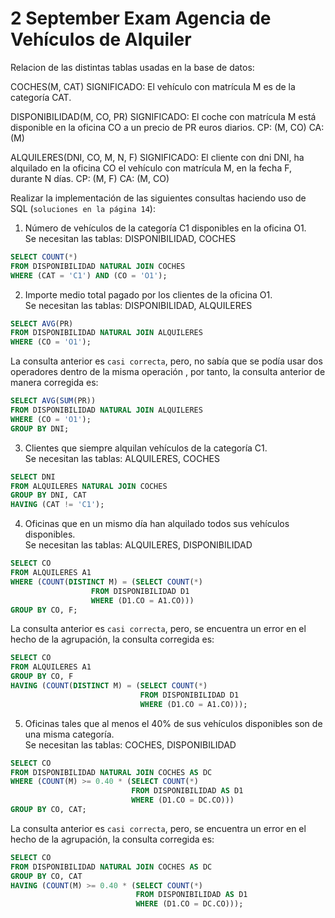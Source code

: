 # 2 September Exam Agencia de Vehículos de Alquiler

Relacion de las distintas tablas usadas en la base de datos:

COCHES(M, CAT)
SIGNIFICADO: El vehículo con matrícula M es de la categoría CAT.

DISPONIBILIDAD(M, CO, PR)
SIGNIFICADO: El coche con matrícula M está disponible en la oficina CO a un precio de PR euros diarios.
CP: (M, CO) CA: (M)

ALQUILERES(DNI, CO, M, N, F)
SIGNIFICADO: El cliente con dni DNI, ha alquilado en la oficina CO el vehículo con matrícula M, en la fecha F, durante N
días.
CP: (M, F) CA: (M, CO)

Realizar la implementación de las siguientes consultas haciendo uso de SQL (`soluciones en la página
14`):

1. Número de vehículos de la categoría C1 disponibles en la oficina O1.\
Se necesitan las tablas: DISPONIBILIDAD, COCHES
```sql
SELECT COUNT(*)
FROM DISPONIBILIDAD NATURAL JOIN COCHES
WHERE (CAT = 'C1') AND (CO = 'O1');
```

2. Importe medio total pagado por los clientes de la oficina O1.\
Se necesitan las tablas: DISPONIBILIDAD, ALQUILERES
```sql
SELECT AVG(PR)
FROM DISPONIBILIDAD NATURAL JOIN ALQUILERES
WHERE (CO = 'O1');
```

La consulta anterior es `casi correcta`, pero, no sabía que se podía usar dos operadores dentro de la misma operación
, por tanto, la consulta anterior de manera corregida es:
```sql
SELECT AVG(SUM(PR))
FROM DISPONIBILIDAD NATURAL JOIN ALQUILERES
WHERE (CO = 'O1');
GROUP BY DNI;
```

3. Clientes que siempre alquilan vehículos de la categoría C1.\
Se necesitan las tablas: ALQUILERES, COCHES
```sql
SELECT DNI
FROM ALQUILERES NATURAL JOIN COCHES
GROUP BY DNI, CAT
HAVING (CAT != 'C1');
```

4. Oficinas que en un mismo día han alquilado todos sus vehículos disponibles.\
Se necesitan las tablas: ALQUILERES, DISPONIBILIDAD
```sql
SELECT CO
FROM ALQUILERES A1
WHERE (COUNT(DISTINCT M) = (SELECT COUNT(*)
                  FROM DISPONIBILIDAD D1
                  WHERE (D1.CO = A1.CO)))
GROUP BY CO, F;
```

La consulta anterior es `casi correcta`, pero, se encuentra un error en el hecho de la agrupación, la consulta
corregida es:
```sql
SELECT CO
FROM ALQUILERES A1
GROUP BY CO, F
HAVING (COUNT(DISTINCT M) = (SELECT COUNT(*)
                             FROM DISPONIBILIDAD D1
                             WHERE (D1.CO = A1.CO)));
```

5. Oficinas tales que al menos el 40% de sus vehículos disponibles son de una misma categoría.\
Se necesitan las tablas: COCHES, DISPONIBILIDAD
```sql
SELECT CO
FROM DISPONIBILIDAD NATURAL JOIN COCHES AS DC
WHERE (COUNT(M) >= 0.40 * (SELECT COUNT(*)
                           FROM DISPONIBILIDAD AS D1
                           WHERE (D1.CO = DC.CO)))
GROUP BY CO, CAT;
```

La consulta anterior es `casi correcta`, pero, se encuentra un error en el hecho de la agrupación, la consulta
corregida es:
```sql
SELECT CO
FROM DISPONIBILIDAD NATURAL JOIN COCHES AS DC
GROUP BY CO, CAT
HAVING (COUNT(M) >= 0.40 * (SELECT COUNT(*)
                            FROM DISPONIBILIDAD AS D1
                            WHERE (D1.CO = DC.CO)));
```